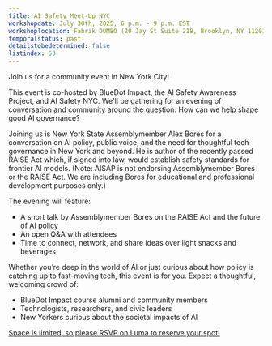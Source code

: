 ```yaml
---
title: AI Safety Meet-Up NYC
workshopdate: July 30th, 2025, 6 p.m. - 9 p.m. EST
workshoplocation: Fabrik DUMBO (20 Jay St Suite 218, Brooklyn, NY 11201)
temporalstatus: past
detailstobedetermined: false
listindex: 53
---
```


​Join us for a community event in New York City!

​This event is co-hosted by BlueDot Impact, the AI Safety Awareness Project, and AI Safety NYC. We'll be gathering for an evening of conversation and community around the question: How can we help shape good AI governance?

​Joining us is New York State Assemblymember Alex Bores for a conversation on AI policy, public voice, and the need for thoughtful tech governance in New York and beyond. He is author of the recently passed RAISE Act which, if signed into law, would establish safety standards for frontier AI models. (Note: AISAP is not endorsing Assemblymember Bores or the RAISE Act. We are including Bores for educational and professional development purposes only.)

​The evening will feature:
+ ​A short talk by Assemblymember Bores on the RAISE Act and the future of AI policy
+ ​An open Q&A with attendees
+ ​Time to connect, network, and share ideas over light snacks and beverages

​Whether you’re deep in the world of AI or just curious about how policy is catching up to fast-moving tech, this event is for you. Expect a thoughtful, welcoming crowd of:
+ ​BlueDot Impact course alumni and community members
+ ​Technologists, researchers, and civic leaders
+ ​New Yorkers curious about the societal impacts of AI

[​Space is limited, so please RSVP on Luma to reserve your spot!](https://lu.ma/jt0on094)
